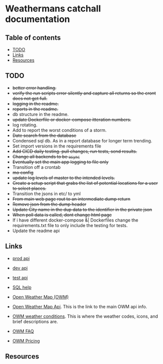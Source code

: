 # Weathermans catchall documentation

## Table of contents

- [TODO](#todo)
- [Links](#links)
- [Resources](#resources)

## TODO

- ~~better error handling.~~
- ~~verify the run scripts error silently and capture all returns so the cront does not get full.~~
- ~~logging in the readme.~~
- ~~reports in the readme.~~
- db structure in the readme. 
- ~~update Dockerfile or docker-compose itteration numbers.~~
- log rotating.
- Add to report the worst conditions of a storm. 
- ~~Date search from the database~~
- Condensed sql db. As in a report database for longer term trending. 
- Set import versions in the requirements file
- ~~Add CICD daily testing. pull changes, run tests, send results.~~
- ~~Change all backends to be `async`~~
- ~~Eventually set the main app logging to file only~~
- Transition off a crontab
- ~~mo config~~
- ~~update log levels of master to the intended levels.~~
- ~~Create a setup script that grabs the list of potential locations for a user to select places.~~
- Transition the jsons in etc/ to yml
- ~~From main web page rout to an intermediate dump return~~
- ~~Remove json from the dump header~~
- ~~Update City name in the dup data to the identifier in the private json~~
- ~~When poll data is called, dont change html page~~
- If i have different docker-compose &| Dockerfiles change the requirements.txt file to only include the testing for tests.
- Update the readme api

## Links

- [prod api](http://0.0.0.0:8000/state)
- [dev api](http://0.0.0.0:8010/state)
- [test api](http://0.0.0.0:8020/state)


- [SQL help](https://www.sqlite.org/lang_expr.html#cosub)
- [Open Weather Map (OWM)](https://openweathermap.org)
- [Open Weather Map Api](https://openweathermap.org/current#format). 
  This is the link to the main OWM api info. 
- [OWM weather conditions](https://openweathermap.org/weather-conditions). 
  This is where the weather codes, icons, and brief descriptions are. 
- [OWM FAQ](https://openweathermap.org/faq)
- [OWM Pricing](https://openweathermap.org/price)

## Resources



